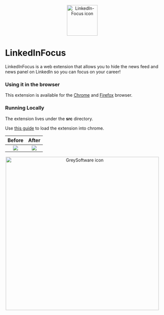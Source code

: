 <div align="center">
    <img alt="LinkedIn-Focus icon" width="100" src="https://github.com/grey-software/LinkedIn-Focus/raw/master/src/icon.png">
</div>



# LinkedInFocus


LinkedInFocus is a web extension that allows you to hide the news feed and news panel on LinkedIn so you can focus on your career!

### Using it in the browser
This extension is available for the <a href="https://chrome.google.com/webstore/detail/linkedin-focus/cmafljjdkloacahjddlpaognhjpacdff?hl=en">Chrome</a> and <a href="https://addons.mozilla.org/en-US/firefox/addon/linkedinfocus/">Firefox</a> browser.


### Running Locally

The extension lives under the __src__ directory.

Use [this guide](https://developer.chrome.com/extensions/getstarted) to load the extension into chrome.


Before                     |  After
:-------------------------:|:-------------------------:
![](before.png)  |  ![](after.png)

<div align="center">
    <img alt="GreySoftware icon" width="500" src="https://github.com/grey-software/LinkedIn-Focus/raw/master/grey-software-sticker.png">
</div>
